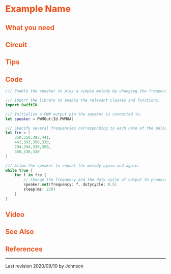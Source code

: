 # <span style="color:#EA5823;font-weight:800">Example Name</span>


## <span style="color:#EA5823;font-weight:700">What you need</span>


## <span style="color:#EA5823;font-weight:700">Circuit</span>


## <span style="color:#EA5823;font-weight:700">Tips</span>


## <span style="color:#EA5823;font-weight:700">Code</span>


```swift
/// Enable the speaker to play a simple melody by changing the frequency of PWM output.

/// Import the library to enable the relevant classes and functions.
import SwiftIO

/// Initialize a PWM output pin the speaker is connected to.
let speaker = PWMOut(Id.PWM0A)

/// Specify several frequencies corresponding to each note of the melody. 
let fre = [
    350,350,393,441,
    441,393,350,330,
    294,294,330,350,
    350,330,330
]

/// Allow the speaker to repeat the melody again and again.
while true {
    for f in fre {
        // Change the frequency and the duty cycle of output to produce each note.
        speaker.set(frequency: f, dutycycle: 0.5)
        sleep(ms: 250)
    }
}

```


## <span style="color:#EA5823;font-weight:700">Video</span>


## <span style="color:#EA5823;font-weight:700">See Also</span>


## <span style="color:#EA5823;font-weight:700">References</span>

---
Last revision 2020/09/10 by Johnson